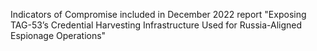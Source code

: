 Indicators of Compromise included in December 2022 report "Exposing TAG-53’s Credential Harvesting Infrastructure Used for Russia-Aligned Espionage Operations"

